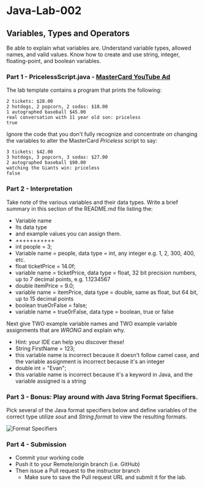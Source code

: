 # Java-Lab-002

## Variables, Types and Operators

Be able to explain what variables are. Understand variable types, allowed names, and valid values.
Know how to create and use string, integer, floating-point, and boolean variables.

### Part 1 - PricelessScript.java - [MasterCard YouTube Ad](https://www.youtube.com/watch?v=Q_6stXKGuHo)

The lab template contains a program that prints the following:
```
2 tickets: $28.00
2 hotdogs, 2 popcorn, 2 sodas: $18.00
1 autographed baseball $45.00
real conversation with 11 year old son: priceless
true
```

Ignore the code that you don't fully recognize and concentrate on changing the variables to alter the MasterCard *Priceless* script to say:
```
3 tickets: $42.00
3 hotdogs, 3 popcorn, 3 sodas: $27.00
2 autographed baseball $90.00
watching the Giants win: priceless
false
```

### Part 2 - Interpretation
Take note of the various variables and their data types. Write a brief summary in this section of the README.md file listing the:
* Variable name
* Its data type
* and example values you can assign them.
* +++++++++++
* int people = 3;
* Variable name = people, data type = int, any integer e.g. 1, 2, 300, 400, etc.
* float ticketPrice = 14.0f; 
* variable name = ticketPrice, data type = float, 32 bit precision numbers, up to 7 decimal points, e.g. 1.1234567
* double itemPrice = 9.0;
* variable name = itemPrice, data type = double, same as float, but 64 bit, up to 15 decimal points
* boolean trueOrFalse = false;
* variable name = true0rFalse, data type = boolean, true or false

Next give TWO example variable names and TWO example variable assignments that are *WRONG* and explain why.
* Hint: your IDE can help you discover these!
* String FirstName = 123;
* this variable name is incorrect because it doesn't follow camel case, and the variable assignment is incorrect because it's an integer
* double int = "Evan";
* this variable name is incorrect because it's a keyword in Java, and the variable assigned is a string

### Part 3 - Bonus: Play around with Java String Format Specifiers.

Pick several of the Java format specifiers below and define variables of the correct type utilize *sout* and *String.format* to view the resulting formats.

![Format Specifiers](JavaStringFormatSpecifiers.png)

### Part 4 - Submission
* Commit your working code
* Push it to your Remote/origin branch (i.e. GitHub)
* Then issue a Pull request to the instructor branch
    * Make sure to save the Pull request URL and submit it for the lab.